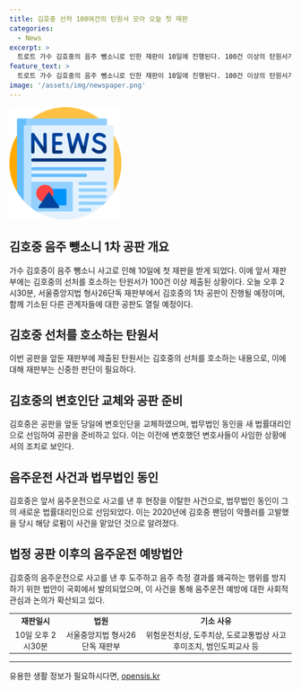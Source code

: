 ```yaml
---
title: 김호중 선처 100여건의 탄원서 모아 오늘 첫 재판
categories:
  - News
excerpt: >
  트로트 가수 김호중의 음주 뺑소니로 인한 재판이 10일에 진행된다. 100건 이상의 탄원서가 제출되어 김호중에 대한 선처를 호소하고 있다. 김호중은 음주운전으로 사고를 낸 뒤 도주하고, 음주 사실을 부인했다가 후에 인정한 사실이 알려졌다. 현재는 법무법인 동인을 통해 공판을 준비 중이며, 이에 대한 관심이 뜨겁게 쏠릴 전망이다.
feature_text: >
  트로트 가수 김호중의 음주 뺑소니로 인한 재판이 10일에 진행된다. 100건 이상의 탄원서가 제출되어 김호중에 대한 선처를 호소하고 있다. 김호중은 음주운전으로 사고를 낸 뒤 도주하고, 음주 사실을 부인했다가 후에 인정한 사실이 알려졌다. 현재는 법무법인 동인을 통해 공판을 준비 중이며, 이에 대한 관심이 뜨겁게 쏠릴 전망이다.
image: '/assets/img/newspaper.png'
---
```


<p><img src="/assets/img/newspaper.png" alt="kimp 속보" /></p>

<h2 data-ke-size="size26">김호중 음주 뺑소니 1차 공판 개요</h2>

<p data-ke-size="size16">가수 김호중이 음주 뺑소니 사고로 인해 10일에 첫 재판을 받게 되었다. 이에 앞서 재판부에는 김호중의 선처를 호소하는 탄원서가 100건 이상 제출된 상황이다. 오늘 오후 2시30분, 서울중앙지법 형사26단독 재판부에서 김호중의 1차 공판이 진행될 예정이며, 함께 기소된 다른 관계자들에 대한 공판도 열릴 예정이다.</p>

<h2 data-ke-size="size26">김호중 선처를 호소하는 탄원서</h2>

<p data-ke-size="size16">이번 공판을 앞둔 재판부에 제출된 탄원서는 김호중의 선처를 호소하는 내용으로, 이에 대해 재판부는 신중한 판단이 필요하다.</p>

<h2 data-ke-size="size26">김호중의 변호인단 교체와 공판 준비</h2>

<p data-ke-size="size16">김호중은 공판을 앞둔 당일에 변호인단을 교체하였으며, 법무법인 동인을 새 법률대리인으로 선임하여 공판을 준비하고 있다. 이는 이전에 변호했던 변호사들이 사임한 상황에서의 조치로 보인다.</p>

<h2 data-ke-size="size26">음주운전 사건과 법무법인 동인</h2>

<p data-ke-size="size16">김호중은 앞서 음주운전으로 사고를 낸 후 현장을 이탈한 사건으로, 법무법인 동인이 그의 새로운 법률대리인으로 선임되었다. 이는 2020년에 김호중 팬덤이 악플러를 고발했을 당시 해당 로펌이 사건을 맡았던 것으로 알려졌다.</p>

<h2 data-ke-size="size26">법정 공판 이후의 음주운전 예방법안</h2>

<p data-ke-size="size16">김호중의 음주운전으로 사고를 낸 후 도주하고 음주 측정 결과를 왜곡하는 행위를 방지하기 위한 법안이 국회에서 발의되었으며, 이 사건을 통해 음주운전 예방에 대한 사회적 관심과 논의가 확산되고 있다.</p>

<table>
  <tr>
    <td style="text-align: center; height: 17px;"><b>재판일시</b></td>
    <td style="text-align: center; height: 17px;"><b>법원</b></td>
    <td style="text-align: center; height: 17px;"><b>기소 사유</b></td>
  </tr>
  <tr>
    <td style="text-align: center; height: 17px;">10일 오후 2시30분</td>
    <td style="text-align: center; height: 17px;">서울중앙지법 형사26단독 재판부</td>
    <td style="text-align: center; height: 17px;">위험운전치상, 도주치상, 도로교통법상 사고후미조치, 범인도피교사 등</td>
  </tr>
</table>

<hr>
유용한 생활 정보가 필요하시다면, <a href="https://opensis.kr" rel="dofollow">opensis.kr</a>


